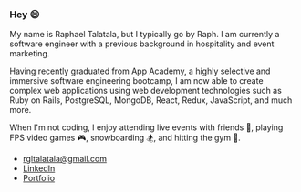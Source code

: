 ### Hey :smile:

My name is Raphael Talatala, but I typically go by Raph.  I am currently a software engineer with a previous background in hospitality and event marketing.   

Having recently graduated from App Academy, a highly selective and immersive software engineering bootcamp, I am now able to create complex web applications using web development technologies such as Ruby on Rails, PostgreSQL, MongoDB, React, Redux, JavaScript, and much more.  

When I'm not coding, I enjoy attending live events with friends :tada:, playing FPS video games :video_game:, snowboarding :snowboarder:, and hitting the gym :muscle:.

* [rgltalatala@gmail.com](mailto:rgltalatala@gmail.com)
* [LinkedIn](https://www.linkedin.com/in/raphael-talatala-703943129/)
* [Portfolio](https://raphaeltalatala.com/)

<!--
**rgltalatala/rgltalatala** is a ✨ _special_ ✨ repository because its `README.md` (this file) appears on your GitHub profile.

Here are some ideas to get you started:

- 🔭 I’m currently working on ...
- 🌱 I’m currently learning ...
- 👯 I’m looking to collaborate on ...
- 🤔 I’m looking for help with ...
- 💬 Ask me about ...
- 📫 How to reach me: ...
- 😄 Pronouns: ...
- ⚡ Fun fact: ...
-->
